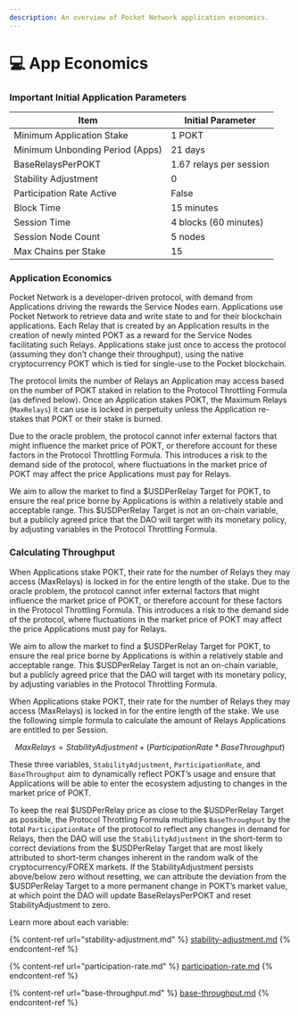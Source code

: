 ```yaml
---
description: An overview of Pocket Network application economics.
---
```


# 💻 App Economics

### Important Initial Application Parameters

| Item                            | Initial Parameter       |
| ------------------------------- | ----------------------- |
| Minimum Application Stake       | 1 POKT                  |
| Minimum Unbonding Period (Apps) | 21 days                 |
| BaseRelaysPerPOKT               | 1.67 relays per session |
| Stability Adjustment            | 0                       |
| Participation Rate Active       | False                   |
| Block Time                      | 15 minutes              |
| Session Time                    | 4 blocks (60 minutes)   |
| Session Node Count              | 5 nodes                 |
| Max Chains per Stake            | 15                      |

### Application Economics

Pocket Network is a developer-driven protocol, with demand from Applications driving the rewards the Service Nodes earn. Applications use Pocket Network to retrieve data and write state to and for their blockchain applications. Each Relay that is created by an Application results in the creation of newly minted POKT as a reward for the Service Nodes facilitating such Relays. Applications stake just once to access the protocol (assuming they don’t change their throughput), using the native cryptocurrency POKT which is tied for single-use to the Pocket blockchain.&#x20;

The protocol limits the number of Relays an Application may access based on the number of POKT staked in relation to the Protocol Throttling Formula (as defined below). Once an Application stakes POKT, the Maximum Relays (`MaxRelays`) it can use is locked in perpetuity unless the Application re-stakes that POKT or their stake is burned.

Due to the oracle problem, the protocol cannot infer external factors that might influence the market price of POKT, or therefore account for these factors in the Protocol Throttling Formula. This introduces a risk to the demand side of the protocol, where fluctuations in the market price of POKT may affect the price Applications must pay for Relays.&#x20;

We aim to allow the market to find a $USDPerRelay Target for POKT, to ensure the real price borne by Applications is within a relatively stable and acceptable range. This $USDPerRelay Target is not an on-chain variable, but a publicly agreed price that the DAO will target with its monetary policy, by adjusting variables in the Protocol Throttling Formula.

### Calculating Throughput

When Applications stake POKT, their rate for the number of Relays they may access (MaxRelays) is locked in for the entire length of the stake. Due to the oracle problem, the protocol cannot infer external factors that might influence the market price of POKT, or therefore account for these factors in the Protocol Throttling Formula. This introduces a risk to the demand side of the protocol, where fluctuations in the market price of POKT may affect the price Applications must pay for Relays.&#x20;

We aim to allow the market to find a $USDPerRelay Target for POKT, to ensure the real price borne by Applications is within a relatively stable and acceptable range. This $USDPerRelay Target is not an on-chain variable, but a publicly agreed price that the DAO will target with its monetary policy, by adjusting variables in the Protocol Throttling Formula.

When Applications stake POKT, their rate for the number of Relays they may access (MaxRelays) is locked in for the entire length of the stake. We use the following simple formula to calculate the amount of Relays Applications are entitled to per Session.

$$
MaxRelays = StabilityAdjustment + (ParticipationRate * BaseThroughput)
$$

These three variables, `StabilityAdjustment`, `ParticipationRate`, and `BaseThroughput` aim to dynamically reflect POKT’s usage and ensure that Applications will be able to enter the ecosystem adjusting to changes in the market price of POKT.

To keep the real $USDPerRelay price as close to the $USDPerRelay Target as possible, the Protocol Throttling Formula multiplies `BaseThroughput` by the total `ParticipationRate` of the protocol to reflect any changes in demand for Relays, then the DAO will use the `StabilityAdjustment` in the short-term to correct deviations from the $USDPerRelay Target that are most likely attributed to short-term changes inherent in the random walk of the cryptocurrency/FOREX markets. If the StabilityAdjustment persists above/below zero without resetting, we can attribute the deviation from the $USDPerRelay Target to a more permanent change in POKT’s market value, at which point the DAO will update BaseRelaysPerPOKT and reset StabilityAdjustment to zero.

Learn more about each variable:

{% content-ref url="stability-adjustment.md" %}
[stability-adjustment.md](stability-adjustment.md)
{% endcontent-ref %}

{% content-ref url="participation-rate.md" %}
[participation-rate.md](participation-rate.md)
{% endcontent-ref %}

{% content-ref url="base-throughput.md" %}
[base-throughput.md](base-throughput.md)
{% endcontent-ref %}
